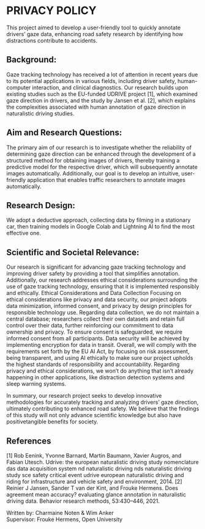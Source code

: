 # PRIVACY POLICY

This project aimed to develop a user-friendly tool to quickly annotate drivers’ gaze data, enhancing road safety research by identifying how distractions contribute to accidents.

## Background:

Gaze tracking technology has received a lot of attention in recent years due to its potential applications in various fields, including driver safety, human-computer interaction, and clinical diagnostics. Our research builds upon existing studies such as the EU-funded UDRIVE project [1], which examined gaze direction in drivers, and the study by Jansen et al. [2], which explains the complexities associated with human annotation of gaze direction in naturalistic driving studies.

## Aim and Research Questions:

The primary aim of our research is to investigate whether the reliability of determining gaze direction can be enhanced through the development of a structured method for obtaining images of drivers, thereby training a predictive model for the respective driver, which will subsequently annotate images automatically. Additionally, our goal is to develop an intuitive, user-friendly application that enables traffic researchers to annotate images automatically.

## Research Design:

We adopt a deductive approach, collecting data by filming in a stationary car, then training models in Google Colab and Lightning AI to find the most effective one.

## Scientific and Societal Relevance:

Our research is significant for advancing gaze tracking technology and improving driver safety by providing a tool that simplifies annotation. Additionally, our research addresses ethical considerations surrounding the use of gaze tracking technology, ensuring that it is implemented responsibly and ethically. Ethical Considerations and Data Collection Focusing on ethical considerations like privacy and data security, our project adopts data minimization, informed consent, and privacy by design principles for responsible technology use. Regarding data collection, we do not maintain a central database; researchers collect their own datasets and retain full control over their data, further reinforcing our commitment to data ownership and privacy. To ensure consent is safeguarded, we require informed consent from all participants. Data security will be achieved by implementing encryption for data in transit. Overall, we will comply with the requirements set forth by the EU AI Act, by focusing on risk assessment, being transparent, and using AI ethically to make sure our project upholds the highest standards of responsibility and accountability. Regarding privacy and ethical considerations, we won’t do anything that isn’t already happening in other applications, like
distraction detection systems and sleep warning systems.

In summary, our research project seeks to develop innovative methodologies for accurately tracking and analyzing drivers’ gaze direction, ultimately contributing to enhanced road safety. We believe that the findings of this study will not only advance scientific knowledge but also have positivetangible benefits for society.

## References

[1] Rob Eenink, Yvonne Barnard, Martin Baumann, Xavier Augros, and Fabian Utesch. Udrive: the european naturalistic driving study nomenclature das
data acquisition system nd naturalistic driving nds naturalistic driving study sce safety critical event udrive european naturalistic driving and riding for
infrastructure and vehicle safety and environment, 2014.
[2] Reinier J Jansen, Sander T van der Kint, and Frouke Hermens. Does agreement mean accuracy? evaluating glance annotation in naturalistic driving
data. Behavior research methods, 53:430–446, 2021.

Written by: Charmaine Noten & Wim Anker</br>
Supervisor: Frouke Hermens, Open University
